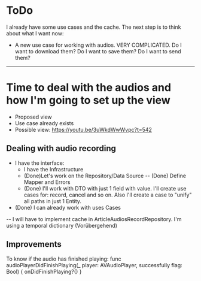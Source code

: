 # ToDo

I already have some use cases and the cache. The next step is to think about what I want now:
- A new use case for working with audios. VERY COMPLICATED. Do I want to download them? Do I want to save them? Do I want to send them?
----

# Time to deal with the audios and how I'm going to set up the view
- Proposed view
- Use case already exists
- Possible view: https://youtu.be/3uWkdWwWvpc?t=542

## Dealing with audio recording
- I have the interface:
    - I have the Infrastructure
    - (Done)Let's work on the Repository/Data Source
        -- (Done) Define Mapper and Errors
    - (Done) I'll work with DTO with just 1 field with value. I'll create use cases for: record, cancel and so on. Also I'll create a case to "unify" all paths in just 1 Entity.
- (Done) I can already work with uses Cases



-- I will have to implement cache in ArticleAudiosRecordRepository. I'm using a temporal dictionary (Vorübergehend) 

## Improvements
To know if the audio has finished playing: func audioPlayerDidFinishPlaying(_ player: AVAudioPlayer, successfully flag: Bool) {
onDidFinishPlaying?()
}
